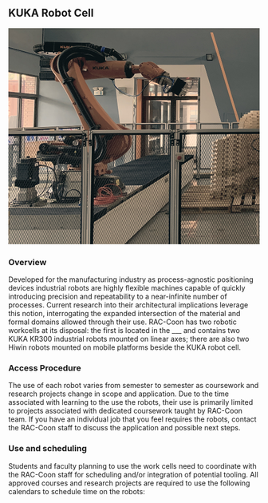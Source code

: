 ## KUKA Robot Cell
![KUKA Robot Cell](/assets/img/hardware/kuka_kr300_west.jpg)
### Overview
Developed for the manufacturing industry as process-agnostic positioning devices industrial robots are highly flexible machines capable of quickly introducing precision and repeatability to a near-infinite number of processes. Current research into their architectural implications leverage this notion, interrogating the expanded intersection of the material and formal domains allowed through their use. RAC-Coon has two robotic workcells at its disposal: the first is located in the ___ and contains two KUKA KR300 industrial robots mounted on linear axes; there are also two Hiwin robots mounted on mobile platforms beside the KUKA robot cell.

### Access Procedure
The use of each robot varies from semester to semester as coursework and research projects change in scope and application. Due to the time associated with learning to the use the robots, their use is primarily limited to projects associated with dedicated coursework taught by RAC-Coon team. If you have an individual job that you feel requires the robots, contact the RAC-Coon staff to discuss the application and possible next steps.

### Use and scheduling
Students and faculty planning to use the work cells need to coordinate with the RAC-Coon staff for scheduling and/or integration of potential tooling. All approved courses and research projects are required to use the following calendars to schedule time on the robots: